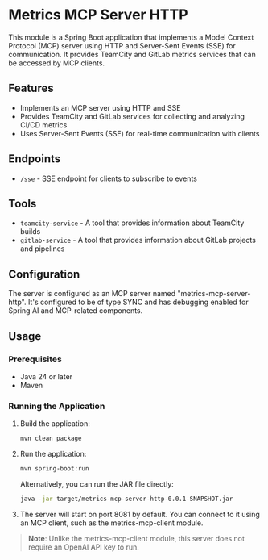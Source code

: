 # Metrics MCP Server HTTP

This module is a Spring Boot application that implements a Model Context Protocol (MCP) server using HTTP and Server-Sent Events (SSE) for communication. It provides TeamCity and GitLab metrics services that can be accessed by MCP clients.

## Features

- Implements an MCP server using HTTP and SSE
- Provides TeamCity and GitLab services for collecting and analyzing CI/CD metrics
- Uses Server-Sent Events (SSE) for real-time communication with clients

## Endpoints

- `/sse` - SSE endpoint for clients to subscribe to events

## Tools

- `teamcity-service` - A tool that provides information about TeamCity builds
- `gitlab-service` - A tool that provides information about GitLab projects and pipelines

## Configuration

The server is configured as an MCP server named "metrics-mcp-server-http". It's configured to be of type SYNC and has debugging enabled for Spring AI and MCP-related components.

## Usage

### Prerequisites

- Java 24 or later
- Maven

### Running the Application

1. Build the application:
   ```bash
   mvn clean package
   ```

2. Run the application:
   ```bash
   mvn spring-boot:run
   ```

   Alternatively, you can run the JAR file directly:
   ```bash
   java -jar target/metrics-mcp-server-http-0.0.1-SNAPSHOT.jar
   ```

3. The server will start on port 8081 by default. You can connect to it using an MCP client, such as the metrics-mcp-client module.

> **Note**: Unlike the metrics-mcp-client module, this server does not require an OpenAI API key to run.
